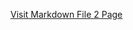 [Visit Markdown File 2 Page](https://github.com/ChaseMiles/MarkdownChallenge/blob/master/MarkdownFile2) 
